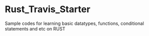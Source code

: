 # Rust_Travis_Starter
Sample codes for learning basic datatypes, functions, conditional statements and etc on RUST

